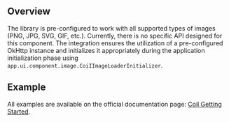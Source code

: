 ## Overview

The library is pre-configured to work with all supported types of images (PNG, JPG, SVG, GIF, etc.). Currently, there is no specific API designed for this component. The integration ensures the utilization of a pre-configured OkHttp instance and initializes it appropriately during the application initialization phase using `app.ui.component.image.CoiIImageLoaderInitializer`.

## Example

All examples are available on the official documentation page: [Coil Getting Started](https://coil-kt.github.io/coil/getting_started/).